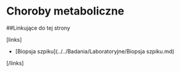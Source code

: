 # Choroby metaboliczne





##Linkujące do tej strony

[links]

- [Biopsja szpiku](../../Badania/Laboratoryjne/Biopsja szpiku.md)


[/links]

